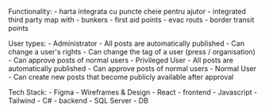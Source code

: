 Functionality: 
    - harta integrata cu puncte cheie pentru ajutor
    - integrated third party map with 
        - bunkers 
        - first aid points 
        - evac routs
        - border transit points

User types: 
    - Administrator 
        - All posts are automatically published
        - Can change a user's rights
        - Can change the tag of a user (press / organisation)
        - Can approve posts of normal users 
    - Privileged User 
        - All posts are automatically published
        - Can approve posts of normal users 
    - Normal User
        - Can create new posts that become publicly available after approval

Tech Stack:
    - Figma - Wireframes & Design
    - React - frontend
        - Javascript
        - Tailwind
    - C# - backend
    - SQL Server - DB




